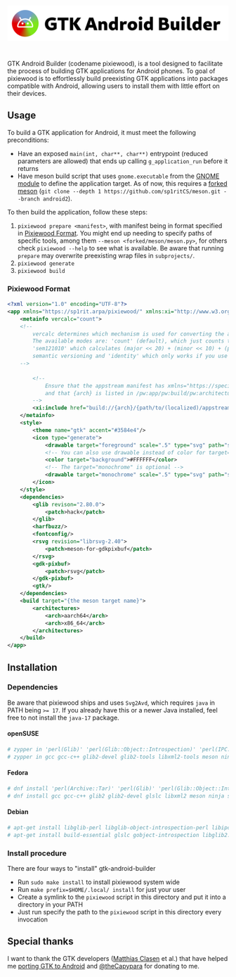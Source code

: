 <div align="center">

![GTK Android Builder](https://raw.githubusercontent.com/sp1ritCS/gtk-android-builder/refs/heads/art_assets/pixiewood-banner.png)

<h1></h1>
</div>

GTK Android Builder (codename pixiewood), is a tool designed to facilitate the process of building GTK applications for Android phones. To goal of pixiewood is to effortlessly build preexisting GTK applications into packages compatible with Android, allowing users to install them with little effort on their devices.

## Usage

To build a GTK application for Android, it must meet the following preconditions:

- Have an exposed `main(int, char**, char**)` entrypoint (reduced parameters are allowed) that ends up calling `g_application_run` before it returns
- Have meson build script that uses `gnome.executable` from the [GNOME module](https://mesonbuild.com/Gnome-module.html) to define the application target. As of now, this requires a [forked meson](https://github.com/sp1ritCS/meson/tree/android2) (`git clone --depth 1 https://github.com/sp1ritCS/meson.git --branch android2`).

To then build the application, follow these steps:

1. `pixiewood prepare <manifest>`, with manifest being in format specified in [Pixiewood Format](#pixiewood-format). You might end up needing to specify paths of specific tools, among them `--meson <forked/meson/meson.py>`, for others check `pixiewood --help` to see what is available. Be aware that running `prepare` may overwrite preexisting wrap files in `subprojects/`.
2. `pixiewood generate`
3. `pixiewood build`

### Pixiewood Format
```xml
<?xml version="1.0" encoding="UTF-8"?>
<app xmlns="https://sp1rit.arpa/pixiewood/" xmlns:xi="http://www.w3.org/2001/XInclude">
	<metainfo vercalc="count">
	<!--
		vercalc determines which mechanism is used for converting the application version into an integer.
		The available modes are: 'count' (default), which just counts the number of releases listed,
		'sem121010' which calculates (major << 20) + (minor << 10) + (patch) but requires the versions to follow
		semantic versioning and 'identity' which only works if you use integer versions.
	-->

		<!--
			Ensure that the appstream manifest has xmlns="https://specifications.freedesktop.org/metainfo/1.0"
			and that {arch} is listed in /pw:app/pw:build/pw:architectures.
		-->
		<xi:include href="build://{arch}/{path/to/(localized)/appstream/manifest.xml}" parse="xml"/>
	</metainfo>
	<style>
		<theme name="gtk" accent="#3584e4"/>
		<icon type="generate">
			<drawable target="foreground" scale=".5" type="svg" path="src://{path/to/app/icon.svg}"/>
			<!-- You can also use drawable instead of color for target="background" -->
			<color target="background">#FFFFFF</color>
			<!-- The target="monochrome" is optional -->
			<drawable target="monochrome" scale=".5" type="svg" path="src://{path/to/app/icon-symbolic.svg}"/>
		</icon>
	</style>
	<dependencies>
		<glib revison="2.80.0">
			<patch>hack</patch>
		</glib>
		<harfbuzz/>
		<fontconfig/>
		<rsvg revision="librsvg-2.40">
			<patch>meson-for-gdkpixbuf</patch>
		</rsvg>
		<gdk-pixbuf>
			<patch>rsvg</patch>
		</gdk-pixbuf>
		<gtk/>
	</dependencies>
	<build target="{the meson target name}">
		<architectures>
			<arch>aarch64</arch>
			<arch>x86_64</arch>
		</architectures>
	</build>
</app>
```

## Installation
### Dependencies
Be aware that pixiewood ships and uses `Svg2Avd`, which requires `java` in PATH being `>= 17`. If you already have this or a newer Java installed, feel free to not install the `java-17` package.

#### openSUSE
```sh
# zypper in 'perl(Glib)' 'perl(Glib::Object::Introspection)' 'perl(IPC::Run)' 'perl(JSON)' 'perl(Set::Scalar)' 'perl(XML::LibXML)' 'perl(XML::LibXSLT)' 'typelib(AppStream)' 'java-17-openjdk'
# zypper in gcc gcc-c++ glib2-devel glib2-tools libxml2-tools meson ninja sassc shaderc
```

#### Fedora
```sh
# dnf install 'perl(Archive::Tar)' 'perl(Glib)' 'perl(Glib::Object::Introspection)' 'perl(IPC::Run)' 'perl(JSON)' 'perl(Set::Scalar)' 'perl(XML::LibXML)' 'perl(XML::LibXSLT)' appstream 'java-17-openjdk'
# dnf install gcc gcc-c++ glib2 glib2-devel glslc libxml2 meson ninja sassc
```

#### Debian
```sh
# apt-get install libglib-perl libglib-object-introspection-perl libipc-run-perl libjson-perl libset-scalar-perl libxml-libxml-perl libxml-libxslt-perl gir1.2-appstream openjdk-17-jre
# apt-get install build-essential glslc gobject-introspection libglib2.0-dev-bin libxml2-utils meson ninja-build sassc
```

### Install procedure

There are four ways to "install" gtk-android-builder

- Run `sudo make install` to install pixiewood system wide
- Run `make prefix=$HOME/.local/ install` for just your user
- Create a symlink to the `pixiewood` script in this directory and put it into a directory in your PATH
- Just run specify the path to the `pixiewood` script in this directory every invocation

## Special thanks

I want to thank the GTK developers ([Matthias Clasen](mailto:mclasen@redhat.com) et al.) that have helped me [porting GTK to Android](https://gitlab.gnome.org/GNOME/gtk/-/merge_requests/7555)
and [@theCapypara](https://github.com/theCapypara) for donating to me.
